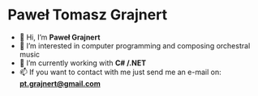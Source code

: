 # Paweł Tomasz Grajnert

- 👋 Hi, I’m **Paweł Grajnert**
- 👀 I’m interested in computer programming and composing orchestral music
- 🌱 I’m currently working with **C# /.NET**
- 📫 If you want to contact with me just send me an e-mail on: **pt.grajnert@gmail.com**

<!---
pawel-grajnert/pawel-grajnert is a ✨ special ✨ repository because its `README.md` (this file) appears on your GitHub profile.
You can click the Preview link to take a look at your changes.
--->
